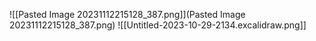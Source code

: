
![[Pasted Image 20231112215128_387.png]](Pasted Image 20231112215128_387.png)
![[Untitled-2023-10-29-2134.excalidraw.png]]